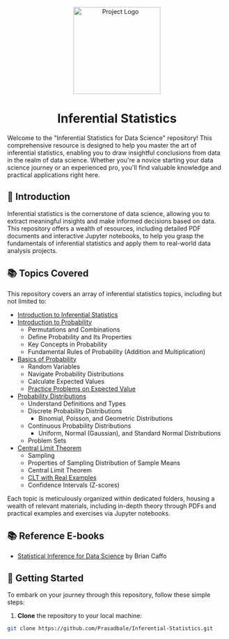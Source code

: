 <p align="center">
  <img src="https://media.datadriveninvestor.com/uploads/2019/02/sampling.jpg" alt="Project Logo" width="200">
</p>

<h1 align="center">Inferential Statistics</h1>

<p align="left">
  Welcome to the "Inferential Statistics for Data Science" repository! This comprehensive resource is designed to help you master the art of inferential statistics, enabling you to draw insightful conclusions from data in the realm of data science. Whether you're a novice starting your data science journey or an experienced pro, you'll find valuable knowledge and practical applications right here.
</p>

## 📖 Introduction

Inferential statistics is the cornerstone of data science, allowing you to extract meaningful insights and make informed decisions based on data. This repository offers a wealth of resources, including detailed PDF documents and interactive Jupyter notebooks, to help you grasp the fundamentals of inferential statistics and apply them to real-world data analysis projects.

## 📚 Topics Covered

This repository covers an array of inferential statistics topics, including but not limited to:

- [Introduction to Inferential Statistics](https://github.com/Prasadbale/Inferential-Statistics/blob/main/00%20Introduction.pdf)
- [Introduction to Probability](https://github.com/Prasadbale/Inferential-Statistics/blob/main/01%20Introduction%20to%20Probability.pdf)
    - Permutations and Combinations
    - Define Probability and Its Properties
    - Key Concepts in Probability
    - Fundamental Rules of Probability (Addition and Multiplication)
- [Basics of Probability](https://github.com/Prasadbale/Inferential-Statistics/blob/main/02%20Basics%20of%20Probability.pdf)
    - Random Variables
    - Navigate Probability Distributions
    - Calculate Expected Values
    - [Practice Problems on Expected Value](https://github.com/Prasadbale/Inferential-Statistics/blob/main/Probability%20-%20Practice%20Questions%20-%20Expected%20Value.ipynb)
- [Probability Distributions](https://github.com/Prasadbale/Inferential-Statistics/blob/main/03%20Probability%20Distributions.pdf)
    - Understand Definitions and Types
    - Discrete Probability Distributions
        - Binomial, Poisson, and Geometric Distributions
    - Continuous Probability Distributions
        - Uniform, Normal (Gaussian), and Standard Normal Distributions
    - Problem Sets
- [Central Limit Theorem](https://github.com/Prasadbale/Inferential-Statistics/blob/main/04%20Central%20Limit%20Theorem.pdf)
    - Sampling
    - Properties of Sampling Distribution of Sample Means
    - Central Limit Theorem
    - [CLT with Real Examples](https://github.com/Prasadbale/Inferential-Statistics/tree/main/Central%20Limit%20Theorem%20-%20Demonstration)
    - Confidence Intervals (Z-scores)

Each topic is meticulously organized within dedicated folders, housing a wealth of relevant materials, including in-depth theory through PDFs and practical examples and exercises via Jupyter notebooks.

## 📚 Reference E-books
- [Statistical Inference for Data Science](https://leanpub.com/LittleInferenceBook) by Brian Caffo 

## 🚀 Getting Started

To embark on your journey through this repository, follow these simple steps:

1. **Clone** the repository to your local machine:

```bash
git clone https://github.com/Prasadbale/Inferential-Statistics.git

